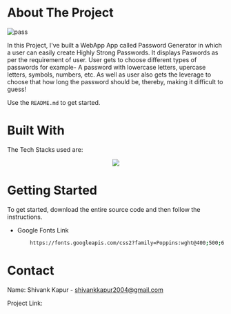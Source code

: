 <!-- ABOUT THE PROJECT -->
# About The Project
![pass](https://github.com/ShivankK26/Password-Generator/assets/115289871/fb5443cd-4449-495b-afcb-29812064f5f7)






In this Project, I've built a WebApp App called Password Generator in which a user can easily create Highly Strong Passwords. It displays Paswords as per the requirement of user. User gets to choose different types of passwords for example- A password with lowercase letters, upercase letters, symbols, numbers, etc. As well as user also gets the leverage to choose that how long the password should be, thereby, making it difficult to guess! 


Use the `README.md` to get started.



<!-- BUILT WITH -->
# Built With

The Tech Stacks used are:

<div align="center">
<a href="https://skillicons.dev">
    <img src="https://skillicons.dev/icons?i=html,css,js" />
</a>
</div>



<!-- GETTING STARTED -->
# Getting Started
To get started, download the entire source code and then follow the instructions.

  
* Google Fonts Link

  ```sh
      https://fonts.googleapis.com/css2?family=Poppins:wght@400;500;600&display=swap
  ```


  
<!-- CONTACT -->
# Contact

Name: Shivank Kapur - shivankkapur2004@gmail.com

Project Link: 
